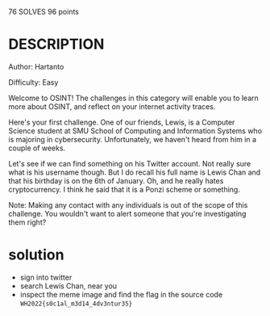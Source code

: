 76 SOLVES 96 points

# DESCRIPTION
Author: Hartanto

Difficulty: Easy

Welcome to OSINT! The challenges in this category will enable you to learn more about OSINT, and reflect on your internet activity traces.

Here's your first challenge. One of our friends, Lewis, is a Computer Science student at SMU School of Computing and Information Systems who is majoring in cybersecurity. Unfortunately, we haven't heard from him in a couple of weeks.

Let's see if we can find something on his Twitter account. Not really sure what is his username though. But I do recall his full name is Lewis Chan and that his birthday is on the 6th of January. Oh, and he really hates cryptocurrency. I think he said that it is a Ponzi scheme or something.

Note: Making any contact with any individuals is out of the scope of this challenge. You wouldn't want to alert someone that you're investigating them right?

# solution
- sign into twitter
- search Lewis Chan, near you
- inspect the meme image and find the flag in the source code
`WH2022{s0c1al_m3d14_4dv3ntur35}`